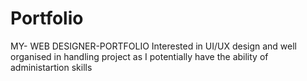 # Portfolio
MY- WEB DESIGNER-PORTFOLIO
Interested in UI/UX design and well organised in handling project as I potentially have the ability of administartion skills
